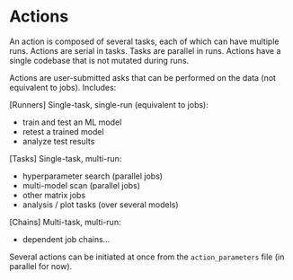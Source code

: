 # Actions

An action is composed of several tasks, each of which can have multiple runs.
Actions are serial in tasks.
Tasks are parallel in runs.
Actions have a single codebase that is not mutated during runs.

Actions are user-submitted asks that can be performed on the data (not equivalent to jobs). Includes:

[Runners] Single-task, single-run (equivalent to jobs):
- train and test an ML model
- retest a trained model
- analyze test results

[Tasks] Single-task, multi-run:
- hyperparameter search (parallel jobs)
- multi-model scan (parallel jobs)
- other matrix jobs
- analysis / plot tasks (over several models)

[Chains] Multi-task, multi-run:
- dependent job chains...

Several actions can be initiated at once from the `action_parameters` file (in parallel for now).